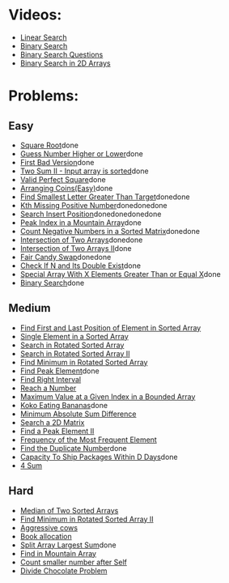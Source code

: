 # Videos:
- [Linear Search](https://youtu.be/_HRA37X8N_Q)
- [Binary Search](https://youtu.be/f6UU7V3szVw)
- [Binary Search Questions](https://youtu.be/W9QJ8HaRvJQ)
- [Binary Search in 2D Arrays](https://youtu.be/enI_KyGLYPo)

# Problems:

## Easy
- [Square Root](https://leetcode.com/problems/sqrtx/)done
- [Guess Number Higher or Lower](https://leetcode.com/problems/guess-number-higher-or-lower/)done
- [First Bad Version](https://leetcode.com/problems/first-bad-version/)done
- [Two Sum II - Input array is sorted](https://leetcode.com/problems/two-sum-ii-input-array-is-sorted/)done
- [Valid Perfect Square](https://leetcode.com/problems/valid-perfect-square/)done
- [Arranging Coins(Easy)](https://leetcode.com/problems/arranging-coins/)done
- [Find Smallest Letter Greater Than Target](https://leetcode.com/problems/find-smallest-letter-greater-than-target/)donedone
- [Kth Missing Positive Number](https://leetcode.com/problems/kth-missing-positive-number/)donedonedone
- [Search Insert Position](https://leetcode.com/problems/search-insert-position/)donedonedonedone
- [Peak Index in a Mountain Array](https://leetcode.com/problems/peak-index-in-a-mountain-array/)done
- [Count Negative Numbers in a Sorted Matrix](https://leetcode.com/problems/count-negative-numbers-in-a-sorted-matrix/)donedone
- [Intersection of Two Arrays](https://leetcode.com/problems/intersection-of-two-arrays/)donedone
- [Intersection of Two Arrays II](https://leetcode.com/problems/intersection-of-two-arrays-ii/)done
- [Fair Candy Swap](https://leetcode.com/problems/fair-candy-swap/)donedone
- [Check If N and Its Double Exist](https://leetcode.com/problems/check-if-n-and-its-double-exist/)done
- [Special Array With X Elements Greater Than or Equal X](https://leetcode.com/problems/special-array-with-x-elements-greater-than-or-equal-x/)done
- [Binary Search](https://leetcode.com/problems/binary-search/)done

## Medium
- [Find First and Last Position of Element in Sorted Array](https://leetcode.com/problems/find-first-and-last-position-of-element-in-sorted-array/)
- [Single Element in a Sorted Array](https://leetcode.com/problems/single-element-in-a-sorted-array/)
- [Search in Rotated Sorted Array](https://leetcode.com/problems/search-in-rotated-sorted-array/)
- [Search in Rotated Sorted Array II](https://leetcode.com/problems/search-in-rotated-sorted-array-ii/)
- [Find Minimum in Rotated Sorted Array](https://leetcode.com/problems/find-minimum-in-rotated-sorted-array/)
- [Find Peak Element](https://leetcode.com/problems/find-peak-element/)done
- [Find Right Interval](https://leetcode.com/problems/find-right-interval/)
- [Reach a Number](https://leetcode.com/problems/reach-a-number/)
- [Maximum Value at a Given Index in a Bounded Array](https://leetcode.com/problems/maximum-value-at-a-given-index-in-a-bounded-array/)
- [Koko Eating Bananas](https://leetcode.com/problems/koko-eating-bananas/)done
- [Minimum Absolute Sum Difference](https://leetcode.com/problems/minimum-absolute-sum-difference/)
- [Search a 2D Matrix](https://leetcode.com/problems/search-a-2d-matrix/)
- [Find a Peak Element II](https://leetcode.com/problems/find-a-peak-element-ii/)
- [Frequency of the Most Frequent Element](https://leetcode.com/problems/frequency-of-the-most-frequent-element/)
- [Find the Duplicate Number](https://leetcode.com/problems/find-the-duplicate-number/)done
- [Capacity To Ship Packages Within D Days](https://leetcode.com/problems/capacity-to-ship-packages-within-d-days/)done
- [4 Sum](https://leetcode.com/problems/4sum/)

## Hard
- [Median of Two Sorted Arrays](https://leetcode.com/problems/median-of-two-sorted-arrays/)
- [Find Minimum in Rotated Sorted Array II](https://leetcode.com/problems/find-minimum-in-rotated-sorted-array-ii/)
- [Aggressive cows](https://www.spoj.com/problems/AGGRCOW/)
- [Book allocation](https://www.geeksforgeeks.org/allocate-minimum-number-pages/)
- [Split Array Largest Sum](https://leetcode.com/problems/split-array-largest-sum/)done
- [Find in Mountain Array](https://leetcode.com/problems/find-in-mountain-array/)
- [Count smaller number after Self](https://leetcode.com/problems/count-of-smaller-numbers-after-self/)
- [Divide Chocolate Problem](https://curiouschild.github.io/leetcode/2019/06/21/divide-chocolate.html)
